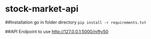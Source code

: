 # stock-market-api

##Installation 
go in folder directory
`pip install -r requirements.txt`

##API Endpoint to use
http://127.0.0.1:5000/nifty50
